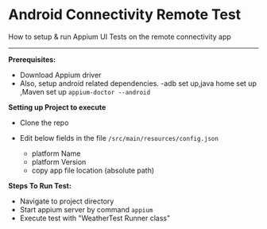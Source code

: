 # Android Connectivity Remote Test 

How  to setup & run Appium UI Tests on the remote connectivity app 

-------------------------------------------
**Prerequisites:**
- Download Appium driver 
- Also, setup android related dependencies. 
-adb set up,java home set up ,Maven set up 
```appium-doctor --android```

**Setting up Project to execute**
- Clone the repo
- Edit below fields in the file `/src/main/resources/config.json`

    - platform Name 
    - platform Version
    - copy app file location (absolute path)

**Steps To Run Test:**
- Navigate to project directory
- Start appium server by command
```appium```
- Execute test with "WeatherTest Runner class"
